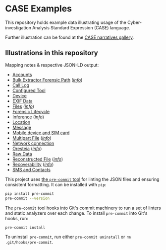 # CASE Examples

This repository holds example data illustrating usage of the Cyber-investigation Analysis Standard Expression (CASE) language.

Further illustration can be found at the [CASE narratives gallery](https://caseontology.org/examples/).


## Illustrations in this repository

Mapping notes & respective JSON-LD output:

- [Accounts](examples/illustrations/accounts/accounts.json)
- [Bulk Extractor Forensic Path](examples/illustrations/bulk_extractor_forensic_path/bulk_extractor_forensic_path.json) (*[info](examples/illustrations/bulk_extractor_forensic_path/)*)
- [Call Log](examples/illustrations/call_log/call_log.json)
- [Configured Tool](examples/illustrations/configured_tool/configured_tool.json)
- [Device](examples/illustrations/device/device.json)
- [EXIF Data](examples/illustrations/exif_data/exif_data.json)
- [Files](examples/illustrations/file/file.json) (*[info](examples/illustrations/file/)*)
- [Forensic Lifecycle](examples/illustrations/forensic_lifecycle/forensic_lifecycle.json)
- [Inference](examples/illustrations/inference/inference.json) (*[info](examples/illustrations/inference/)*)
- [Location](examples/illustrations/location/location.json)
- [Message](examples/illustrations/message/message.json)
- [Mobile device and SIM card](examples/illustrations/mobile_device_and_sim_card/mobile_device_and_sim_card.json)
- [Multipart File](examples/illustrations/multipart_file/multipart_file.json) (*[info](examples/illustrations/multipart_file/)*)
- [Network connection](examples/illustrations/network_connection/network_connection.json)
- [Oresteia](examples/illustrations/Oresteia/Oresteia.json) (*[info](examples/illustrations/Oresteia/)*)
- [Raw Data](examples/illustrations/raw_data/raw_data.json)
- [Reconstructed File](examples/illustrations/reconstructed_file/reconstructed_file.json) (*[info](examples/illustrations/reconstructed_file/)*)
- [Recoverability](examples/illustrations/recoverability/recoverability.json) (*[info](examples/illustrations/recoverability/)*)
- [SMS and Contacts](examples/illustrations/sms_and_contacts/sms_and_contacts.json)


This project uses [the `pre-commit` tool](https://pre-commit.com/) for linting the JSON files and ensuring consistent formatting. It can be installed with `pip`:
```bash
pip install pre-commit
pre-commit --version
```

The `pre-commit` tool hooks into Git's commit machinery to run a set of linters and static analyzers over each change. To install `pre-commit` into Git's hooks, run:
```bash
pre-commit install
```

To uninstall `pre-commit`, run either `pre-commit uninstall` or `rm .git/hooks/pre-commit`.
